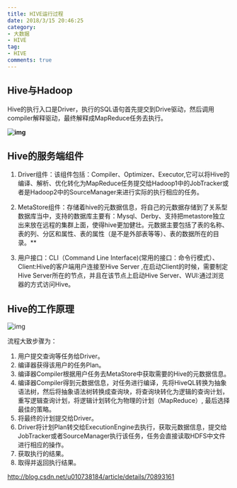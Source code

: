 ```yaml
---
title: HIVE运行过程
date: 2018/3/15 20:46:25
category:
- 大数据
- HIVE
tag:
- HIVE
comments: true  
---
```

## Hive与Hadoop

Hive的执行入口是Driver，执行的SQL语句首先提交到Drive驱动，然后调用compiler解释驱动，最终解释成MapReduce任务去执行。

**![img](http://img.blog.csdn.net/20160123184241450?watermark/2/text/aHR0cDovL2Jsb2cuY3Nkbi5uZXQv/font/5a6L5L2T/fontsize/400/fill/I0JBQkFCMA==/dissolve/70/gravity/Center)**

## Hive的服务端组件

1. Driver组件：该组件包括：Compiler、Optimizer、Executor,它可以将Hive的编译、解析、优化转化为MapReduce任务提交给Hadoop1中的JobTracker或者是Hadoop2中的SourceManager来进行实际的执行相应的任务。


2. MetaStore组件：存储着hive的元数据信息，将自己的元数据存储到了关系型数据库当中，支持的数据库主要有：Mysql、Derby、支持把metastore独立出来放在远程的集群上面，使得hive更加健壮。元数据主要包括了表的名称、表的列、分区和属性、表的属性（是不是外部表等等）、表的数据所在的目录。**
3. 用户接口：CLI（Command Line Interface)(常用的接口：命令行模式）、Client:Hive的客户端用户连接至Hive Server ,在启动Client的时候，需要制定Hive Server所在的节点，并且在该节点上启动Hive Server、WUI:通过浏览器的方式访问Hive。

## Hive的工作原理

![img](http://img.blog.csdn.net/20160123191344049?watermark/2/text/aHR0cDovL2Jsb2cuY3Nkbi5uZXQv/font/5a6L5L2T/fontsize/400/fill/I0JBQkFCMA==/dissolve/70/gravity/Center)

流程大致步骤为：

1. 用户提交查询等任务给Driver。
2. 编译器获得该用户的任务Plan。
3. 编译器Compiler根据用户任务去MetaStore中获取需要的Hive的元数据信息。
4. 编译器Compiler得到元数据信息，对任务进行编译，先将HiveQL转换为抽象语法树，然后将抽象语法树转换成查询块，将查询块转化为逻辑的查询计划，重写逻辑查询计划，将逻辑计划转化为物理的计划（MapReduce）, 最后选择最佳的策略。
5. 将最终的计划提交给Driver。
6. Driver将计划Plan转交给ExecutionEngine去执行，获取元数据信息，提交给JobTracker或者SourceManager执行该任务，任务会直接读取HDFS中文件进行相应的操作。
7. 获取执行的结果。
8. 取得并返回执行结果。

http://blog.csdn.net/u010738184/article/details/70893161

